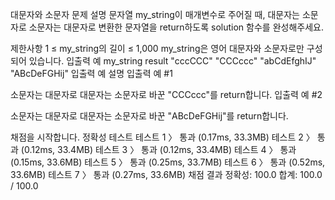 대문자와 소문자
문제 설명
문자열 my_string이 매개변수로 주어질 때, 대문자는 소문자로 소문자는 대문자로 변환한 문자열을 return하도록 solution 함수를 완성해주세요.

제한사항
1 ≤ my_string의 길이 ≤ 1,000
my_string은 영어 대문자와 소문자로만 구성되어 있습니다.
입출력 예
my_string	result
"cccCCC"	"CCCccc"
"abCdEfghIJ"	"ABcDeFGHij"
입출력 예 설명
입출력 예 #1

소문자는 대문자로 대문자는 소문자로 바꾼 "CCCccc"를 return합니다.
입출력 예 #2

소문자는 대문자로 대문자는 소문자로 바꾼 "ABcDeFGHij"를 return합니다.

채점을 시작합니다.
정확성  테스트
테스트 1 〉	통과 (0.17ms, 33.3MB)
테스트 2 〉	통과 (0.12ms, 33.4MB)
테스트 3 〉	통과 (0.12ms, 33.4MB)
테스트 4 〉	통과 (0.15ms, 33.6MB)
테스트 5 〉	통과 (0.25ms, 33.7MB)
테스트 6 〉	통과 (0.52ms, 33.6MB)
테스트 7 〉	통과 (0.27ms, 33.6MB)
채점 결과
정확성: 100.0
합계: 100.0 / 100.0